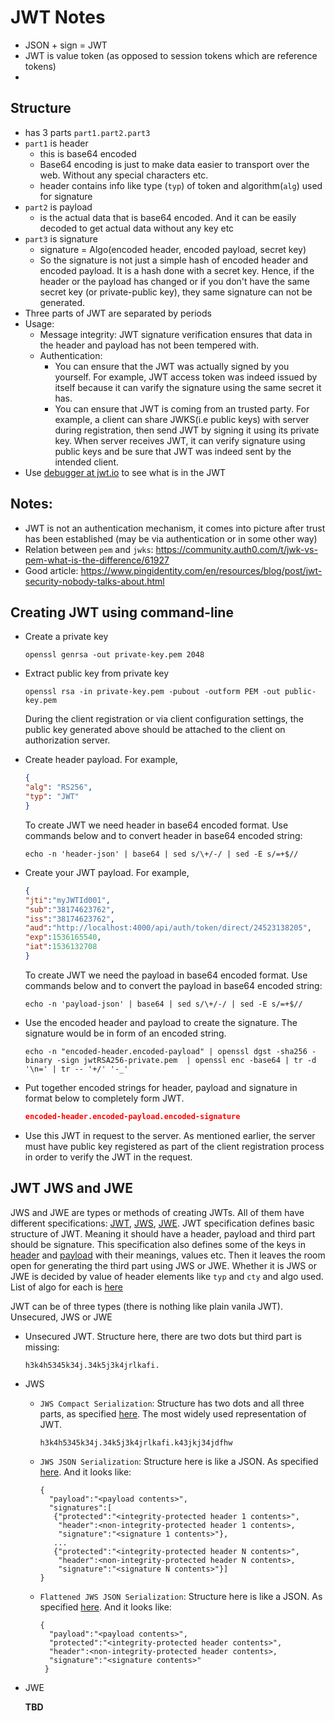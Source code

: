 # JWT Notes

- JSON + sign = JWT
- JWT is value token (as opposed to session tokens which are reference tokens)
- 

## Structure

- has 3 parts `part1.part2.part3`
- `part1` is header
  - this is base64 encoded
  - Base64 encoding is just to make data easier to transport over the web. Without any special characters etc.
  - header contains info like type (`typ`) of token and algorithm(`alg`) used for signature
- `part2` is payload 
  - is the actual data that is base64 encoded. And it can be easily decoded to get actual data without any key etc
- `part3` is signature
  - signature = Algo(encoded header, encoded payload, secret key)
  - So the signature is not just a simple hash of encoded header and encoded payload. It is a hash done with a secret key. Hence, if the header or the payload has changed or if you don't have the same secret key (or private-public key), they same signature can not be generated.
- Three parts of JWT are separated by periods
- Usage: 
  - Message integrity: JWT signature verification ensures that data in the header and payload has not been tempered with.
  - Authentication: 
    - You can ensure that the JWT was actually signed by you yourself. For example, JWT access token was indeed issued by itself because it can varify the signature using the same secret it has.
    - You can ensure that JWT is coming from an trusted party. For example, a client can share JWKS(i.e public keys) with server during registration, then send JWT by signing it using its private key. When server receives JWT, it can verify signature using public keys and be sure that JWT was indeed sent by the intended client.
- Use [debugger at jwt.io](jwt.io) to see what is in the JWT

## Notes:

- JWT is not an authentication mechanism, it comes into picture after trust has been established (may be via authentication or in some other way)
- Relation between `pem` and `jwks`: https://community.auth0.com/t/jwk-vs-pem-what-is-the-difference/61927
- Good article: https://www.pingidentity.com/en/resources/blog/post/jwt-security-nobody-talks-about.html

## Creating JWT using command-line

- Create a private key

    ```shell
    openssl genrsa -out private-key.pem 2048
    ```

- Extract public key from private key

    ```shell
    openssl rsa -in private-key.pem -pubout -outform PEM -out public-key.pem
    ```

    During the client registration or via client configuration settings, the public key generated above should be attached
    to the client on authorization server.

- Create header payload. For example,

    ```json
    {
    "alg": "RS256",
    "typ": "JWT"
    }
    ```

    To create JWT we need header in base64 encoded format. Use commands below and to convert header in base64 encoded string:
  
    ```shell
    echo -n 'header-json' | base64 | sed s/\+/-/ | sed -E s/=+$//
    ```

- Create your JWT payload. For example,

    ```json
    {
    "jti":"myJWTId001",
    "sub":"38174623762",
    "iss":"38174623762",
    "aud":"http://localhost:4000/api/auth/token/direct/24523138205",
    "exp":1536165540,
    "iat":1536132708
    }
    ```

    To create JWT we need the payload in base64 encoded format. Use commands below and to convert the payload in base64 
    encoded string:
  
    ```shell
    echo -n 'payload-json' | base64 | sed s/\+/-/ | sed -E s/=+$//
    ```

- Use the encoded header and payload to create the signature. The signature would be in form of an encoded string.

    ```shell
    echo -n "encoded-header.encoded-payload" | openssl dgst -sha256 -binary -sign jwtRSA256-private.pem  | openssl enc -base64 | tr -d '\n=' | tr -- '+/' '-_'
    ```

- Put together encoded strings for header, payload and signature in format below to completely form JWT.

    ```json
    encoded-header.encoded-payload.encoded-signature
    ```

- Use this JWT in request to the server. As mentioned earlier, the server must have public key registered as part of 
  the client registration process in order to verify the JWT in the request.

## JWT JWS and JWE

JWS and JWE are types or methods of creating JWTs. All of them have different specifications: [JWT](https://www.rfc-editor.org/rfc/rfc7519), [JWS](https://www.rfc-editor.org/rfc/rfc7515), [JWE](https://www.rfc-editor.org/rfc/rfc7516). JWT specification defines basic structure of JWT. Meaning it should have a header, payload and third part should be signature. This specification also defines some of the keys in [header](https://www.rfc-editor.org/rfc/rfc7519#section-5) and [payload](https://www.rfc-editor.org/rfc/rfc7519#section-4.1) with their meanings, values etc. Then it leaves the room open for generating the third part using JWS or JWE. Whether it is JWS or JWE is decided by value of header elements like `typ` and `cty` and algo used. List of algo for each is [here](https://docs.jans.io/v1.0.6/admin/auth-server/crypto/keys/)

JWT can be of three types (there is nothing like plain vanila JWT). Unsecured, JWS or JWE

- Unsecured JWT. Structure here, there are two dots but third part is missing:
  
  ```
  h3k4h5345k34j.34k5j3k4jrlkafi.
  ```
  
- JWS 
  - `JWS Compact Serialization`: Structure has two dots and all three parts, as specified [here](https://www.rfc-editor.org/rfc/rfc7515#section-3.1). The most widely used representation of JWT.
    
    ```
    h3k4h5345k34j.34k5j3k4jrlkafi.k43jkj34jdfhw
    ```
  - `JWS JSON Serialization`: Structure here is like a JSON. As specified [here](https://www.rfc-editor.org/rfc/rfc7515#section-7.2.1). And it looks like:
  
    ```
    {
      "payload":"<payload contents>",
      "signatures":[
       {"protected":"<integrity-protected header 1 contents>",
        "header":<non-integrity-protected header 1 contents>,
        "signature":"<signature 1 contents>"},
       ...
       {"protected":"<integrity-protected header N contents>",
        "header":<non-integrity-protected header N contents>,
        "signature":"<signature N contents>"}]
    }
    ```
  - `Flattened JWS JSON Serialization`: Structure here is like a JSON. As specified [here](https://www.rfc-editor.org/rfc/rfc7515#section-7.2.2). And it looks like:
  
    ```
    {
      "payload":"<payload contents>",
      "protected":"<integrity-protected header contents>",
      "header":<non-integrity-protected header contents>,
      "signature":"<signature contents>"
     }
    ```
    
- JWE
   
   **TBD**

